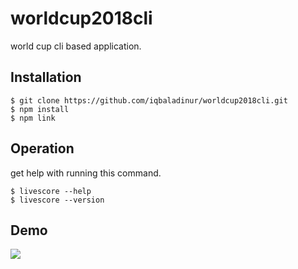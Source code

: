 # worldcup2018cli
world cup cli based application.

## Installation

    $ git clone https://github.com/iqbaladinur/worldcup2018cli.git
    $ npm install
    $ npm link

## Operation
get help with running this command.

    $ livescore --help
    $ livescore --version

## Demo
![](https://thumbs.gfycat.com/ArcticOptimalBluebird-size_restricted.gif)

